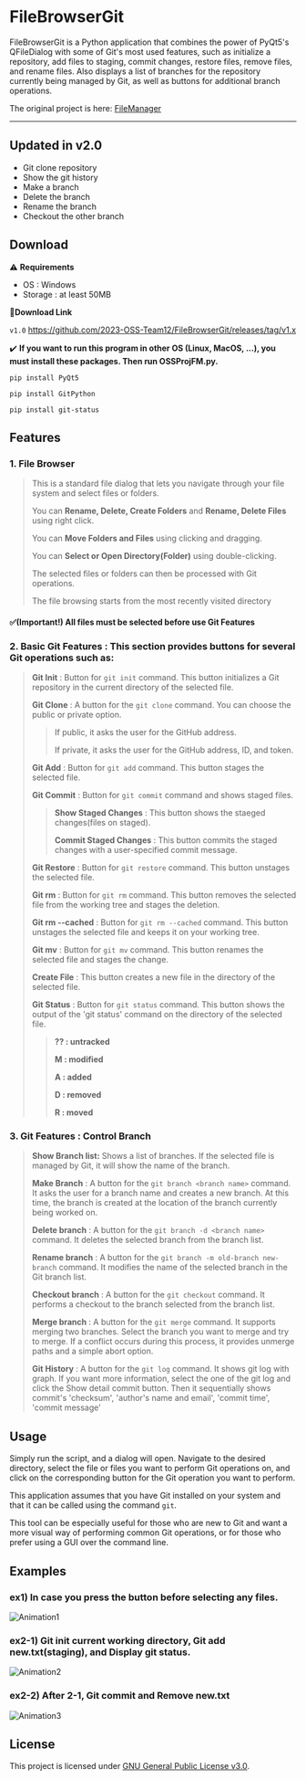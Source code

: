 # FileBrowserGit

FileBrowserGit is a Python application that combines the power of PyQt5's QFileDialog with some of Git's most used features, such as initialize a repository, add files to staging, commit changes, restore files, remove files, and rename files. Also displays a list of branches for the repository currently being managed by Git, as well as buttons for additional branch operations.

The original project is here: [FileManager](https://github.com/Tristan296/FileManager)

*****
## Updated in v2.0
- Git clone repository
- Show the git history
- Make a branch
- Delete the branch
- Rename the branch
- Checkout the other branch
## Download
⚠ **Requirements**
- OS : Windows
- Storage : at least 50MB

📎**Download Link**

```v1.0``` https://github.com/2023-OSS-Team12/FileBrowserGit/releases/tag/v1.x

✔️ **If you want to run this program in other OS (Linux, MacOS, ...), you must install these packages. Then run OSSProjFM.py.**

 ``` pip install PyQt5 ```
 
 ``` pip install GitPython ```
 
 ``` pip install git-status ```


## Features

### 1. File Browser
> This is a standard file dialog that lets you navigate through your file system and select files or folders. 
>
> You can **Rename, Delete, Create Folders** and **Rename, Delete Files** using right click.
>
> You can **Move Folders and Files** using clicking and dragging.
>
> You can **Select or Open Directory(Folder)** using double-clicking.
> 
> The selected files or folders can then be processed with Git operations. 
> 
> The file browsing starts from the most recently visited directory
#### ✅(Important!) All files must be selected before use Git Features

### 2. Basic Git Features : This section provides buttons for several Git operations such as:

>   **Git Init** : Button for `git init` command. This button initializes a Git repository in the current directory of the selected file.
>   
>   **Git Clone** : A button for the `git clone` command. You can choose the public or private option.
>
>   >   If public, it asks the user for the GitHub address.
>   >    
>   >   If private, it asks the user for the GitHub address, ID, and token.
>   >   
>   **Git Add** : Button for `git add` command. This button stages the selected file.
>   
>   **Git Commit** : Button for `git commit` command and shows staged files. 
>   
>   >   **Show Staged Changes** : This button shows the staeged changes(files on staged).
>   >   
>   >   **Commit Staged Changes** : This button commits the staged changes with a user-specified commit message.
>      
>   **Git Restore** : Button for `git restore` command. This button unstages the selected file.
>   
>   **Git rm** : Button for `git rm` command. This button removes the selected file from the working tree and stages the deletion.
>   
>   **Git rm --cached** : Button for `git rm --cached` command. This button unstages the selected file and keeps it on your working tree.
>   
>   **Git mv** : Button for `git mv` command. This button renames the selected file and stages the change.
>   
>   **Create File** : This button creates a new file in the directory of the selected file.
>   
>   **Git Status** : Button for `git status` command. This button shows the output of the 'git status' command on the directory of the selected file.
>   
>   >   **?? : untracked**
>   >   
>   >   **M : modified**
>   >   
>   >   **A : added**
>   >   
>   >   **D : removed**
>   >   
>   >   **R : moved**

### 3. Git Features : Control Branch
>   **Show Branch list:** Shows a list of branches. If the selected file is managed by Git, it will show the name of the branch.
>   
>   **Make Branch** : A button for the `git branch <branch name>` command. It asks the user for a branch name and creates a new branch. At this time, the branch is created at the location of the branch currently being worked on.
>
>   **Delete branch** : A button for the `git branch -d <branch name>` command. It deletes the selected branch from the branch list.
>
>   **Rename branch** : A button for the `git branch -m old-branch new-branch` command. It modifies the name of the selected branch in the Git branch list.
>
>   **Checkout branch** : A button for the `git checkout` command. It performs a checkout to the branch selected from the branch list.
>
>   **Merge branch** : A button for the `git merge` command. It supports merging two branches. Select the branch you want to merge and try to merge. If a conflict occurs during this process, it provides unmerge paths and a simple abort option.
>
>   **Git History** : A button for the `git log` command. It shows git log with graph. If you want more information, select the one of the git log and click the Show detail commit button. Then it sequentially shows commit's 'checksum', 'author's name and email', 'commit time', 'commit message'
>

## Usage

Simply run the script, and a dialog will open. Navigate to the desired directory, select the file or files you want to perform Git operations on, and click on the corresponding button for the Git operation you want to perform.

This application assumes that you have Git installed on your system and that it can be called using the command `git`.

This tool can be especially useful for those who are new to Git and want a more visual way of performing common Git operations, or for those who prefer using a GUI over the command line.

## Examples

### ex1) In case you press the button before selecting any files.

![Animation1](https://github.com/2023-OSS-Team12/FileBrowserGit/assets/58902513/bd2a1f55-90da-42f7-97f0-5cda6d7e23ab)

### ex2-1) Git init current working directory, Git add new.txt(staging), and Display git status.

![Animation2](https://github.com/2023-OSS-Team12/FileBrowserGit/assets/58902513/32a5e399-7fec-4f32-95f4-cfc9f33e4d4c)

### ex2-2) After 2-1, Git commit and Remove new.txt

![Animation3](https://github.com/2023-OSS-Team12/FileBrowserGit/assets/58902513/2fe68a62-94b9-4e6b-a0f4-8b89e57fd323)





## License

This project is licensed under [GNU General Public License v3.0](./LICENSE).


